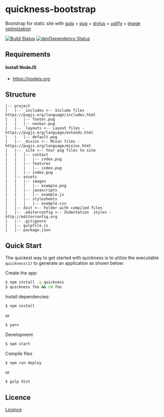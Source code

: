 # quickness-bootstrap

Bootstrap for static site with [gulp](http://gulpjs.com) + [pug](https://pugjs.org) + [stylus](https://github.com/stevelacy/gulp-stylus) + [uglify](https://www.npmjs.com/package/gulp-uglify) + [image optimization](https://www.npmjs.com/package/gulp-imagemin)

[![Build Status](https://travis-ci.org/danielrohers/quickness-bootstrap.svg?branch=master)](https://travis-ci.org/danielrohers/quickness-bootstrap)
[![devDependency Status](https://david-dm.org/danielrohers/quickness-bootstrap/dev-status.svg)](https://david-dm.org/danielrohers/quickness-bootstrap#info=devDependencies)

## Requirements

#### Install NodeJS
- https://nodejs.org

## Structure

```
|-- project
|   |-- _includes <-- Include files - https://pugjs.org/language/includes.html
|   |   |-- footer.pug
|   |   |-- navbar.pug
|   |-- _layouts <-- Layout files - https://pugjs.org/language/extends.html
|   |   |-- default.pug
|   |-- _mixins <-- Mixin files - https://pugjs.org/language/mixins.html
|   |-- _site <-- Your pug files to site
|   |   |-- contact
|   |   |   |-- index.pug
|   |   |-- features
|   |   |   |-- index.pug
|   |   |-- index.pug
|   |-- assets
|   |   |-- images
|   |   |   |-- example.png
|   |   |-- javascripts
|   |   |   |-- example.js
|   |   |-- stylesheets
|   |   |   |-- example.css
|   |-- dist <-- Folder with compiled files
|   |-- .editorconfig <-- Indentation  styles - http://editorconfig.org
|   |-- .gitignore
|   |-- gulpfile.js
|   |-- package.json
```

## Quick Start

The quickest way to get started with quickness is to utilize the executable `quickness(1)` to generate an application as shown below:

Create the app:
```bash
$ npm install -g quickness
$ quickness foo && cd foo
```

Install dependencies:
```bash
$ npm install
```
or
```bash
$ yarn
```

Development
```bash
$ npm start
```

Compile files

```bash
$ npm run deploy
```
or
```bash
$ gulp dist
```

## Licence
[Licence](LICENSE)
